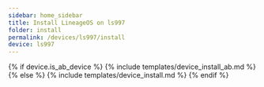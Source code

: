 ```yaml
---
sidebar: home_sidebar
title: Install LineageOS on ls997
folder: install
permalink: /devices/ls997/install
device: ls997
---
```

{% if device.is_ab_device %}
{% include templates/device_install_ab.md %}
{% else %}
{% include templates/device_install.md %}
{% endif %}
